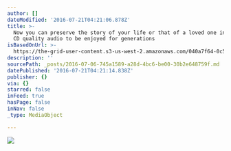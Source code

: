 ```yaml
---
author: []
dateModified: '2016-07-21T04:21:06.878Z'
title: >-
  Now you can preserve the story of your life or that of a loved one in perfect
  CD quality audio to be enjoyed for generations 
isBasedOnUrl: >-
  https://the-grid-user-content.s3-us-west-2.amazonaws.com/040a7f64-0c5d-4608-83f3-8f0b711d1089.jpg
description: ''
sourcePath: _posts/2016-07-06-745a1589-a28d-4bc6-be00-30b2e648759f.md
datePublished: '2016-07-21T04:21:14.838Z'
publisher: {}
via: {}
starred: false
inFeed: true
hasPage: false
inNav: false
_type: MediaObject

---
```

![](https://imgflo.herokuapp.com/graph/vahj1ThiexotieMo/098e9c342e2a64ae047079fa2954567f/croprotate.jpg?cropheight=3019&cropwidth=4547&degrees=0&input=https%3A%2F%2Fthe-grid-user-content.s3-us-west-2.amazonaws.com%2F040a7f64-0c5d-4608-83f3-8f0b711d1089.jpg&x=0&y=0)